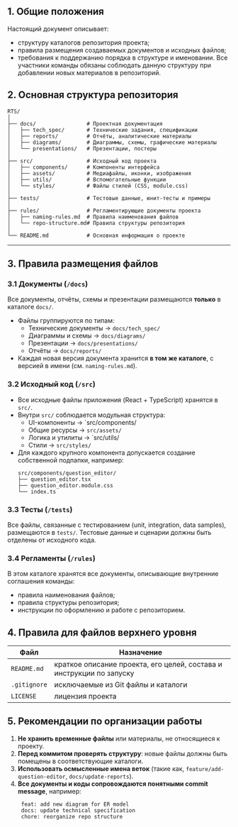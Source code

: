 
## 1. Общие положения

Настоящий документ описывает:
- структуру каталогов репозитория проекта;
- правила размещения создаваемых документов и исходных файлов;
- требования к поддержанию порядка в структуре и именовании.
Все участники команды обязаны соблюдать данную структуру при добавлении новых материалов в репозиторий.
## 2. Основная структура репозитория

```
RTS/
│
├── docs/                # Проектная документация
│   ├── tech_spec/       # Технические задания, спецификации
│   ├── reports/         # Отчёты, аналитические материалы
│   ├── diagrams/        # Диаграммы, схемы, графические материалы
│   └── presentations/   # Презентации, постеры
│
├── src/                 # Исходный код проекта
│   ├── components/      # Компоненты интерфейса
│   ├── assets/          # Медиафайлы, иконки, изображения
│   ├── utils/           # Вспомогательные функции
│   └── styles/          # Файлы стилей (CSS, module.css)
│
├── tests/               # Тестовые данные, юнит-тесты и примеры
│
├── rules/               # Регламентирующие документы проекта
│   ├── naming-rules.md  # Правила наименования файлов
│   └── repo-structure.md# Правила структуры репозитория
│
└── README.md            # Основная информация о проекте
```

---

## 3. Правила размещения файлов

### 3.1 Документы (`/docs`)

Все документы, отчёты, схемы и презентации размещаются **только** в каталоге `docs/`.
- Файлы группируются по типам:
    - Технические документы → `docs/tech_spec/`
    - Диаграммы и схемы → `docs/diagrams/`
    - Презентации → `docs/presentations/`
    - Отчёты → `docs/reports/`
- Каждая новая версия документа хранится **в том же каталоге**, с версией в имени (см. `naming-rules.md`).
### 3.2 Исходный код (`/src`)

- Все исходные файлы приложения (React + TypeScript) хранятся в `src/`.
- Внутри `src/` соблюдается модульная структура:
    - UI-компоненты → `src/components/
    - Общие ресурсы → `src/assets/`
    - Логика и утилиты → `src/utils/
    - Стили → `src/styles/`
- Для каждого крупного компонента допускается создание собственной подпапки, например:
  ```
  src/components/question_editor/
  ├── question_editor.tsx
  ├── question_editor.module.css
  └── index.ts
    ```

### 3.3 Тесты (`/tests`)

Все файлы, связанные с тестированием (unit, integration, data samples), размещаются в `tests/`. Тестовые данные и сценарии должны быть отделены от исходного кода.

### 3.4 Регламенты (`/rules`)

В этом каталоге хранятся все документы, описывающие внутренние соглашения команды:
- правила наименования файлов;  
- правила структуры репозитория;    
- инструкции по оформлению и работе с репозиторием.
## 4. Правила для файлов верхнего уровня


| Файл         | Назначение                                                           |
| ------------ | -------------------------------------------------------------------- |
| `README.md`  | краткое описание проекта, его целей, состава и инструкции по запуску |
| `.gitignore` | исключаемые из Git файлы и каталоги                                  |
| `LICENSE`    | лицензия проекта                                                     |

## 5. Рекомендации по организации работы

1. **Не хранить временные файлы** или материалы, не относящиеся к проекту.
2. **Перед коммитом проверять структуру**: новые файлы должны быть помещены в соответствующие каталоги.
3. **Использовать осмысленные имена веток** (такие как, `feature/add-question-editor`, `docs/update-reports`).
4. **Все документы и коды сопровождаются понятными commit message**, например:
   ```
    feat: add new diagram for ER model
    docs: update technical specification
    chore: reorganize repo structure
    ```
